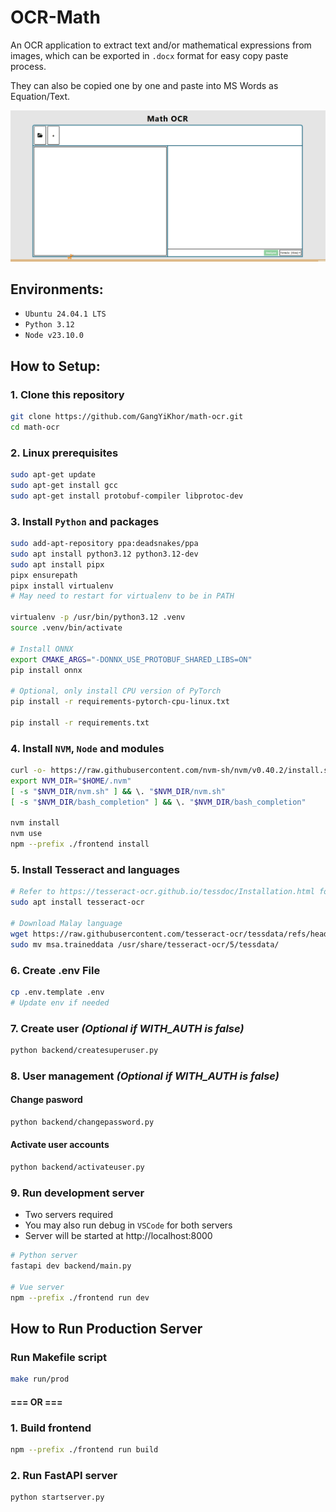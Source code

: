# OCR-Math

An OCR application to extract text and/or mathematical expressions from images, which can be exported in `.docx` format for easy copy paste process.

They can also be copied one by one and paste into MS Words as Equation/Text.

![Demo Video](media/demo.gif)

## Environments:

- `Ubuntu 24.04.1 LTS`
- `Python 3.12`
- `Node v23.10.0`

## How to Setup:

### 1. Clone this repository

```bash
git clone https://github.com/GangYiKhor/math-ocr.git
cd math-ocr
```

### 2. Linux prerequisites

```bash
sudo apt-get update
sudo apt-get install gcc
sudo apt-get install protobuf-compiler libprotoc-dev
```

### 3. Install `Python` and packages

```bash
sudo add-apt-repository ppa:deadsnakes/ppa
sudo apt install python3.12 python3.12-dev
sudo apt install pipx
pipx ensurepath
pipx install virtualenv
# May need to restart for virtualenv to be in PATH

virtualenv -p /usr/bin/python3.12 .venv
source .venv/bin/activate

# Install ONNX
export CMAKE_ARGS="-DONNX_USE_PROTOBUF_SHARED_LIBS=ON"
pip install onnx

# Optional, only install CPU version of PyTorch
pip install -r requirements-pytorch-cpu-linux.txt

pip install -r requirements.txt
```

### 4. Install `NVM`, `Node` and modules

```bash
curl -o- https://raw.githubusercontent.com/nvm-sh/nvm/v0.40.2/install.sh | bash
export NVM_DIR="$HOME/.nvm"
[ -s "$NVM_DIR/nvm.sh" ] && \. "$NVM_DIR/nvm.sh"
[ -s "$NVM_DIR/bash_completion" ] && \. "$NVM_DIR/bash_completion"

nvm install
nvm use
npm --prefix ./frontend install
```

### 5. Install Tesseract and languages

```bash
# Refer to https://tesseract-ocr.github.io/tessdoc/Installation.html for Windows
sudo apt install tesseract-ocr

# Download Malay language
wget https://raw.githubusercontent.com/tesseract-ocr/tessdata/refs/heads/main/msa.traineddata
sudo mv msa.traineddata /usr/share/tesseract-ocr/5/tessdata/
```

### 6. Create .env File

```bash
cp .env.template .env
# Update env if needed
```

### 7. Create user _(Optional if WITH_AUTH is false)_

```bash
python backend/createsuperuser.py
```

### 8. User management _(Optional if WITH_AUTH is false)_

#### Change pasword

```bash
python backend/changepassword.py
```

#### Activate user accounts

```bash
python backend/activateuser.py
```

### 9. Run development server

- Two servers required
- You may also run debug in `VSCode` for both servers
- Server will be started at http://localhost:8000

```bash
# Python server
fastapi dev backend/main.py

# Vue server
npm --prefix ./frontend run dev
```

## How to Run Production Server

### Run Makefile script

```bash
make run/prod
```

#### === OR ===

### 1. Build frontend

```bash
npm --prefix ./frontend run build
```

### 2. Run FastAPI server

```bash
python startserver.py
```

